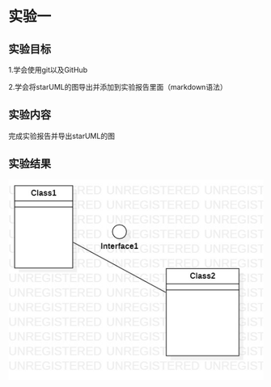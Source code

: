 # 实验一

## 实验目标

1.学会使用git以及GitHub

2.学会将starUML的图导出并添加到实验报告里面（markdown语法）

## 实验内容

完成实验报告并导出starUML的图

## 实验结果

![picture](./model1.jpg)